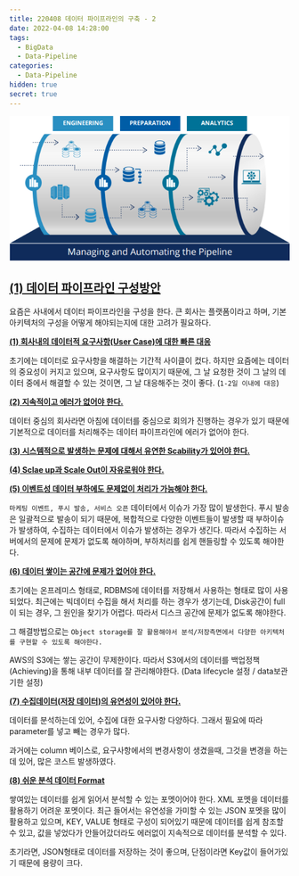 ```yaml
---
title: 220408 데이터 파이프라인의 구축 - 2
date: 2022-04-08 14:28:00
tags:
  - BigData
  - Data-Pipeline
categories:
  - Data-Pipeline
hidden: true
secret: true
---
```


<div align="center">
  <img src="/images/post_images/220408_data-pipeline.webp" alt="데이터 파이프라인(Data Pipeline)">
</div>

## <ins><b>(1) 데이터 파이프라인 구성방안</b></ins>

요즘은 사내에서 데이터 파이프라인을 구성을 한다. 큰 회사는 플랫폼이라고 하며, 기본 아키텍처의 구성을 어떻게 해야되는지에 대한 고려가 필요하다.

<ins>**(1) 회사내의 데이터적 요구사항(User Case)에 대한 빠른 대응**</ins>

초기에는 데이터로 요구사항을 해결하는 기간적 사이클이 컸다.
하지만 요즘에는 데이터의 중요성이 커지고 있으며, 요구사항도 많이지기 때문에, 그 날 요청한 것이 그 날의 데이터 중에서 해결할 수 있는 것이면, 그 날 대응해주는 것이 좋다. (`1-2일 이내에 대응`)

<ins>**(2) 지속적이고 에러가 없어야 한다.**</ins>

데이터 중심의 회사라면 아침에 데이터를 중심으로 회의가 진행하는 경우가 있기 때문에 기본적으로 데이터를 처리해주는 데이터 파이프라인에 에러가 없어야 한다.

<ins>**(3) 시스템적으로 발생하는 문제에 대해서 유연한 Scability가 있어야 한다.**</ins>

<ins>**(4) Sclae up과 Scale Out이 자유로워야 한다.**</ins>

<ins>**(5) 이벤트성 데이터 부하에도 문제없이 처리가 가능해야 한다.**</ins>

`마케팅 이벤트, 푸시 발송, 서비스 오픈` 데이터에서 이슈가 가장 많이 발생한다. 푸시 발송은 일괄적으로 발송이 되기 때문에, 복합적으로 다양한 이벤트들이 발생할 때 부하이슈가 발생하여, 수집하는 데이터에서 이슈가 발생하는 경우가 생긴다. 따라서 수집하는 서버에서의 문제에 문제가 없도록 해야하며, 부하처리를 쉽게 핸들링할 수 있도록 해야한다.

<!-- more -->

<ins>**(6) 데이터 쌓이는 공간에 문제가 없어야 한다.**</ins>

초기에는 온프레미스 형태로, RDBMS에 데이터를 저장해서 사용하는 형태로 많이 사용되었다.
최근에는 빅데이터 수집을 해서 처리를 하는 경우가 생기는데,
Disk공간이 full이 되는 경우, 그 원인을 찾기가 어렵다. 따라서 디스크 공간에 문제가 없도록 해야한다.

그 해결방법으로는 `Object storage를 잘 활용해야서 분석/저장측면에서 다양한 아키텍처를 구현할 수 있도록 해야한다.`

AWS의 S3에는 쌓는 공간이 무제한이다. 따라서 S3에서의 데이터를 백업정책(Achieving)을 통해 내부 데이터를 잘 관리해야한다. (Data lifecycle 설정 / data보관 기한 설정)

<ins>**(7) 수집데이터(저장 데이터)의 유연성이 있어야 한다.**</ins>

데이터를 분석하는데 있어, 수집에 대한 요구사항 다양하다.
그래서 필요에 따라 parameter를 넣고 빼는 경우가 많다.

과거에는 column 베이스로, 요구사항에서의 변경사항이 생겼을때, 그것을 변경을 하는데 있어, 많은 코스트 발생하였다.

<ins>**(8) 쉬운 분석 데이터 Format**</ins>

쌓여있는 데이터를 쉽게 읽어서 분석할 수 있는 포멧이어야 한다.
XML 포멧을 데이터를 활용하기 어려운 포멧이다. 최근 들어서는 유연성을 가미할 수 있는 JSON 포멧을 많이 활용하고 있으며, KEY, VALUE 형태로 구성이 되어있기 때문에 데이터를 쉽게 참조할 수 있고, 값을 넣었다가 안들어갔더라도 에러없이 지속적으로 데이터를 분석할 수 있다.

초기라면, JSON형태로 데이터를 저장하는 것이 좋으며, 단점이라면 Key값이 들어가있기 때문에 용량이 크다.

<!-- ## <ins><b>(3) 데이터 수집을 위한 패키지 Logstash와 Kafka를 이용해 EC2(Server)에서 로그 수집</b></ins>

EC2 3대에 Logstash와 Kafka를 설치

Twitter에서 데이터를 받아서 Kafka에서 데이터를 받아서 처리하는 실습
Logstash : ElasticSearch에서 로그를 수집하기 위한 툴킷 -->
